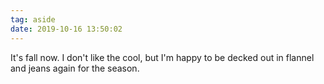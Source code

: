 ```yaml
---
tag: aside
date: 2019-10-16 13:50:02
---
```

It's fall now. I don't like the cool, but I'm happy to be decked out in flannel and jeans again for the season.